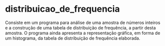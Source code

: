 # distribuicao_de_frequencia
Consiste em um programa para análise de uma amostra de números inteiros e a construção de uma tabela de distribuição de frequência, a partir desta amostra. O programa ainda apresenta a representação gráfica, em forma de um histograma, da tabela de distribuição de frequência elaborada.
